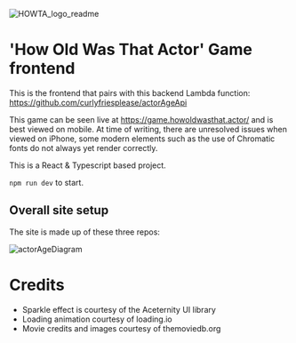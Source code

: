 ![HOWTA_logo_readme](https://github.com/curlyfriesplease/ActorAgeGameFrontend/assets/81927768/acb3f739-7d95-4610-823b-aac61882a28e)


# 'How Old Was That Actor' Game frontend

This is the frontend that pairs with this backend Lambda function: https://github.com/curlyfriesplease/actorAgeApi

This game can be seen live at https://game.howoldwasthat.actor/ and is best viewed on mobile. At time of writing, there are unresolved issues when viewed on iPhone, some modern elements such as the use of Chromatic fonts do not always yet render correctly.

This is a React & Typescript based project.

`npm run dev` to start.

## Overall site setup

The site is made up of these three repos:

![actorAgeDiagram](https://github.com/curlyfriesplease/ActorAgeGameFrontend/assets/81927768/89dbeb68-925c-494c-a7c5-0ae35c6086a3)


# Credits

- Sparkle effect is courtesy of the Aceternity UI library
- Loading animation courtesy of loading.io
- Movie credits and images courtesy of themoviedb.org
